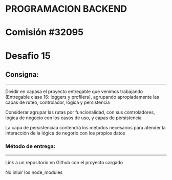 # PROGRAMACION BACKEND

# Comisión #32095

# Desafio 15

## Consigna:

---

Dividir en capasa el proyecto entregable que venimos trabajando (Entregable clase 16: loggers y profilers), agrupando apropiadamente las capas de ruteo, controlador, lógica y persistencia

Considerar agrupar las rutas por funcionalidad, con sus controladores, lógica de negocio con los casos de uso, y capas de persistencia

La capa de persistenciaa contendrá los métodos necesarios para atender la interacción de la lógica de negorio con los propios datos

### Método de entrega:

---

Link a un repositorio en Github con el proyecto cargado

No inluir los node_modules

